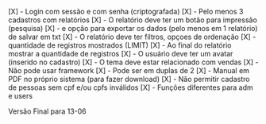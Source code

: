 [X] - Login com sessão e com senha (criptografada)
[X] - Pelo menos 3 cadastros com relatórios
[X] - O relatório deve ter um botão para impressão (pesquisa)
[X] - e opção para exportar os dados (pelo menos em 1 relatório)
de salvar em txt
[X] - O relatório deve ter filtros, opçoes de ordenação
[X] - quantidade de registros mostrados (LIMIT)
[X] - Ao final do relatório mostrar a quantidade de registros
[X] - O usuário deve ter um avatar (inserido no cadastro)
[X] - O tema deve estar relacionado com vendas
[X] - Não pode usar framework
[X] - Pode ser em duplas de 2
[X] - Manual em PDF no próprio sistema (para fazer download)
[X] - Não permitir cadastro de pessoas sem cpf e/ou cpfs inválidos
[X] - Funções diferentes para adm e users

Versão Final para 13-06